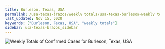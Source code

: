 ```yaml
---
title: Burleson, Texas, USA
permalink: /usa-texas-brazos/weekly_totals/usa-texas-burleson-weekly_totals.html
last_updated: Nov 15, 2020
keywords: ["Burleson, Texas, USA", "weekly totals"]
sidebar: usa-texas-brazos_sidebar
---
```


![Weekly Totals of Confirmed Cases for Burleson, Texas, USA](/covid_tracker/images/graphs/usa-texas-burleson-weekly_totals_graph.png)
